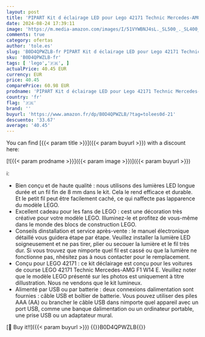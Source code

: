 ```yaml
---
layout: post
title: 'PIPART Kit d éclairage LED pour Lego 42171 Technic Mercedes-AMG F1 W14 E Performance Race Car  kit d éclairage uniquement  modèle Lego non inclus'
date: 2024-08-24 17:39:11
image: 'https://m.media-amazon.com/images/I/51VYWBNJ4sL._SL500_._SL400_.jpg'
comments: true
category: ofertas
author: 'tole.es'
slug: 'B0D4QPWZLB-fr PIPART Kit d éclairage LED pour Lego 42171 Technic...'
sku: 'B0D4QPWZLB-fr'
tags: [ 'lego','🇫🇷', ]
actualPrice: 40.45 EUR
currency: EUR
price: 40.45
comparePrice: 60.98 EUR
prodname: 'PIPART Kit d éclairage LED pour Lego 42171 Technic Mercedes-AMG F1 W14 E Performance Race Car  kit d éclairage uniquement  modèle Lego non inclus'
country: 'fr'
flag: '🇫🇷'
brand: ''
buyurl: 'https://www.amazon.fr/dp/B0D4QPWZLB/?tag=tolees0d-21'
descuento: '33.67'
average: '40.45'
---
```


You can find [{{< param title >}}]({{< param buyurl >}}) with a discount here:

[![{{< param prodname >}}]({{< param image >}})]({{< param buyurl >}})

ℹ️:

- Bien conçu et de haute qualité : nous utilisons des lumières LED longue durée et un fil fin de 8 mm dans le kit. Cela le rend efficace et durable. Et le petit fil peut être facilement caché, ce qui naffecte pas lapparence du modèle LEGO.
- Excellent cadeau pour les fans de LEGO : cest une décoration très créative pour votre modèle LEGO. Illuminez-le et profitez de vous-même dans le monde des blocs de construction LEGO.
- Conseils dinstallation et service après-vente : le manuel électronique détaillé vous guidera étape par étape. Veuillez installer la lumière LED soigneusement et ne pas tirer, plier ou secouer la lumière et le fil très dur. Si vous trouvez que nimporte quel fil est cassé ou que la lumière ne fonctionne pas, nhésitez pas à nous contacter pour le remplacement.
- Conçu pour LEGO 42171 : ce kit déclairage est conçu pour les voitures de course LEGO 42171 Technic Mercedes-AMG F1 W14 E. Veuillez noter que le modèle LEGO présenté sur les photos est uniquement à titre dillustration. Nous ne vendons que le kit lumineux.
- Alimenté par USB ou par batterie : deux connexions dalimentation sont fournies : câble USB et boîtier de batterie. Vous pouvez utiliser des piles AAA (AA) ou brancher le câble USB dans nimporte quel appareil avec un port USB, comme une banque dalimentation ou un ordinateur portable, une prise USB ou un adaptateur mural.

[🛒 Buy it!!]({{< param buyurl >}})
{{<world>}}B0D4QPWZLB{{</world>}}
